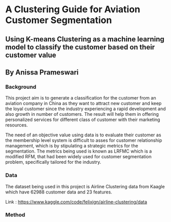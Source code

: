 # A Clustering Guide for Aviation Customer Segmentation

## Using K-means Clustering as a machine learning model to classify the customer based on their customer value

By Anissa Prameswari
---

### Background
This project aim is to generate a classification for the customer from an aviation company in China as they want to attract new customer and keep the loyal customer since the industry experiencing a rapid development and also growth in number of customers. The result will help them in offering personalized services for different class of customer with their marketing resources.

The need of an objective value using data is to evaluate their customer as the membership level system is difficult to asses for customer relationship management, which is by stipulating a strategic metrics for the segmentation. The metrics being used is known as LRFMC which is a modified RFM, that had been widely used for customer segmentation problem, specifically tailored for the industry.

### Data
The dataset being used in this project is Airline Clustering data from Kaagle which have 62988 customer data and 23 features.

Link : https://www.kaggle.com/code/felixign/airline-clustering/data

### Method
